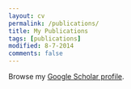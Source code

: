 ```yaml
---
layout: cv
permalink: /publications/
title: My Publications
tags: [publications]
modified: 8-7-2014
comments: false
---
```


Browse my <a href="https://scholar.google.com/citations?user=-xOsXi8AAAAJ" target="_blank">Google Scholar profile</a>.

